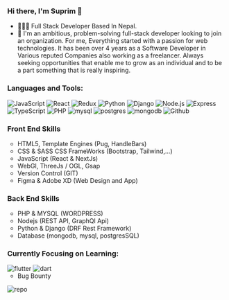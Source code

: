 ### Hi there, I'm Suprim 👋
- 👩🏻‍💻 Full Stack Developer Based In Nepal.
- 🌱 I'm an ambitious, problem-solving full-stack developer looking to join an organization. For me, Everything started with a passion for web technologies. It has been over 4 years as a Software Developer in Various reputed Companies also working as a freelancer. Always seeking opportunities that enable me to grow as an individual and to be a part something that is really inspiring.


### Languages and Tools:

<p>
 <img src="https://img.shields.io/badge/JavaScript-F7DF1E?style=for-the-badge&logo=javascript&logoColor=black" alt="JavaScript">
 <img src="https://img.shields.io/badge/React-20232A?style=for-the-badge&logo=react&logoColor=61DAFB" alt="React">
 <img src="https://img.shields.io/badge/Redux-593D88?style=for-the-badge&logo=redux&logoColor=white" alt="Redux">
 <img src="https://img.shields.io/badge/Python-14354C?style=for-the-badge&logo=python&logoColor=white" alt="Python">
  <img src="https://img.shields.io/badge/Django-092E20?style=for-the-badge&logo=django&logoColor=white" alt="Django">
 <img src="https://img.shields.io/badge/Node.js-43853D?style=for-the-badge&logo=node.js&logoColor=white" alt="Node.js">
 <img src="https://img.shields.io/badge/Express.js-404D59?style=for-the-badge" alt="Express">
 <img src="https://img.shields.io/badge/TypeScript-007ACC?style=for-the-badge&logo=typescript&logoColor=white" alt="TypeScript">
 <img src="https://img.shields.io/badge/PHP-777BB4?style=for-the-badge&logo=php&logoColor=white" alt="PHP">
 <img src="https://img.shields.io/badge/MySQL-00000F?style=for-the-badge&logo=mysql&logoColor=white" alt="mysql">
 <img src="https://img.shields.io/badge/PostgreSQL-316192?style=for-the-badge&logo=postgresql&logoColor=white" alt="postgres">
 <img src="https://img.shields.io/badge/MongoDB-4EA94B?style=for-the-badge&logo=mongodb&logoColor=white" alt="mongodb">
 <img src="https://img.shields.io/badge/GitHub-100000?style=for-the-badge&logo=github&logoColor=white" alt="Github">
</p>

<p align="left">  
 <ul style="list-style:none;padding:0rem;">
       <li>
        <h3>Front End Skills</h3>
         <ul>
           <li>HTML5, Template Engines (Pug, HandleBars)</li>
           <li>CSS & SASS CSS FrameWorks (Bootstrap, Tailwind,...)</li>
           <li>JavaScript (React & NextJs)</li>
           <li>WebGl, ThreeJs / OGL, Gsap</li>
           <li>Version Control (GIT) </li>
           <li>Figma & Adobe XD (Web Design and App) </li>
         </ul>
       </li>
       <li>
        <h3>Back End Skills</h3>
         <ul>
           <li>PHP & MYSQL (WORDPRESS)</li>
           <li>Nodejs (REST API, GraphQl Api)</li>
           <li>Python & Django (DRF Rest Framework)</li>
           <li>Database (mongodb, mysql, postgresSQL)</li>
        </ul>
       </li>
   </ul>
    <ul style="list-style:none;padding:0rem;">
       <li>
        <h3>Currently Focusing on Learning: </h3>
        <img src="https://img.shields.io/badge/Flutter-02569B?style=for-the-badge&logo=flutter&logoColor=white" alt="flutter">
        <img src="https://img.shields.io/badge/Dart-0175C2?style=for-the-badge&logo=dart&logoColor=white" alt="dart">
       <ul>
           <li>Bug Bounty</li>
        </ul>
       </li>
   </ul>
</p>

<img src="https://github-readme-stats.vercel.app/api?username=suprim12&theme=blue-green" alt="repo">


[website]: https://suprimgolay.com.np
